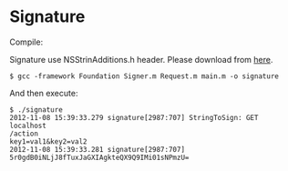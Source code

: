 Signature
=============

Compile:

Signature use NSStrinAdditions.h header.
Please download from [here](http://sugartin.info/2011/12/12/nsdata-to-base64-nsstring-base64-nsstring-to-nsdata-conversionencoding/ "here").

    $ gcc -framework Foundation Signer.m Request.m main.m -o signature

And then execute:

    $ ./signature
    2012-11-08 15:39:33.279 signature[2987:707] StringToSign: GET
    localhost
    /action
    key1=val1&key2=val2
    2012-11-08 15:39:33.281 signature[2987:707] 5r0gdB0iNLjJ8fTuxJaGXIAgkteQX9Q9IMi01sNPmzU=
